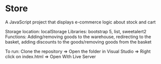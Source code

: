 # Store
A JavaScript project that displays e-commerce logic about stock and cart

Storage location: localStorage
Libraries: bootstrap 5, list, sweetalert2
Functions: Adding/removing goods to the warehouse, redirecting to the basket, adding discounts to the goods/removing goods from the basket

To run: Clone the repository => Open the folder in Visual Studio => Right click on index.html => Open With Live Server
